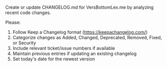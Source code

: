 Create or update CHANGELOG.md for VersBottomLex.me by analyzing recent code changes.

Please:
1. Follow Keep a Changelog format (https://keepachangelog.com/)
2. Categorize changes as Added, Changed, Deprecated, Removed, Fixed, or Security
3. Include relevant ticket/issue numbers if available
4. Maintain previous entries if updating an existing changelog
5. Set today's date for the newest version

